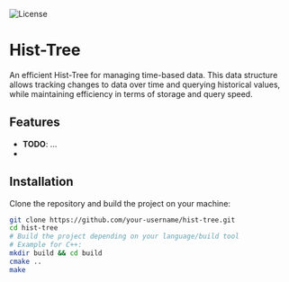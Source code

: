 ![License](https://img.shields.io/badge/license-MIT-green)

# Hist-Tree

An efficient Hist-Tree for managing time-based data. This data structure allows tracking changes to data over time and querying historical values, while maintaining efficiency in terms of storage and query speed.

## Features

- **TODO**: ...
- 
## Installation

Clone the repository and build the project on your machine:

```bash
git clone https://github.com/your-username/hist-tree.git
cd hist-tree
# Build the project depending on your language/build tool
# Example for C++:
mkdir build && cd build
cmake ..
make
```
